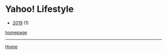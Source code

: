 # Yahoo! Lifestyle

  * [2019](./yahoo-lifestyle-2019.md) (1)

[homepage](https://www.yahoo.com/lifestyle/)

----

[Home](../index.md)
